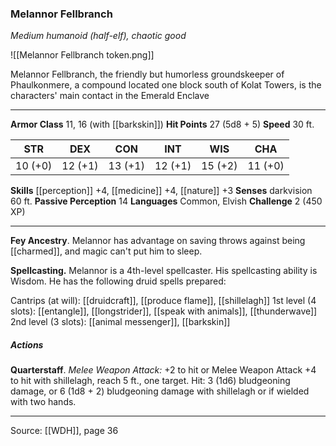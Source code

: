 ### Melannor Fellbranch
_Medium humanoid (half-elf), chaotic good_

![[Melannor Fellbranch token.png]]

Melannor Fellbranch, the friendly but humorless groundskeeper of Phaulkonmere, a compound located one block south of Kolat Towers, is the characters' main contact in the Emerald Enclave






---

**Armor Class** 11, 16 (with [[barkskin]])
**Hit Points** 27 (5d8 + 5)
**Speed** 30 ft.

| STR     | DEX     | CON     | INT     | WIS     | CHA     |
|---------|---------|---------|---------|---------|---------|
| 10 (+0) | 12 (+1) | 13 (+1) | 12 (+1) | 15 (+2) | 11 (+0) |

**Skills** [[perception]] +4, [[medicine]] +4, [[nature]] +3
**Senses** darkvision 60 ft.
**Passive Perception** 14
**Languages** Common, Elvish
**Challenge** 2 (450 XP)

---

**Fey Ancestry**. Melannor has advantage on saving throws against being [[charmed]], and magic can't put him to sleep.

**Spellcasting.** Melannor is a 4th-level spellcaster. His spellcasting ability is Wisdom. He has the following druid spells prepared:

Cantrips (at will): [[druidcraft]], [[produce flame]], [[shillelagh]]
1st level (4 slots): [[entangle]], [[longstrider]], [[speak with animals]], [[thunderwave]]
2nd level (3 slots): [[animal messenger]], [[barkskin]]

##### Actions
**Quarterstaff**. _Melee Weapon Attack:_ +2 to hit or Melee Weapon Attack +4 to hit with shillelagh, reach 5 ft., one target. Hit: 3 (1d6) bludgeoning damage, or 6 (1d8 + 2) bludgeoning damage with shillelagh or if wielded with two hands.


---

Source: [[WDH]], page 36